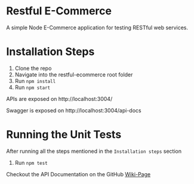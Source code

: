 # Restful E-Commerce

A simple Node E-Commerce application for testing RESTful web services.

# Installation Steps
1. Clone the repo
1. Navigate into the restful-ecommerce root folder
1. Run `npm install`
1. Run `npm start`

APIs are exposed on http://localhost:3004/

Swagger is exposed on http://localhost:3004/api-docs

# Running the Unit Tests

After running all the steps mentioned in the `Installation steps` section
1. Run `npm test`

Checkout the API Documentation on the GitHub [Wiki-Page](https://github.com/mfaisalkhatri/restful-ecommerce/wiki)